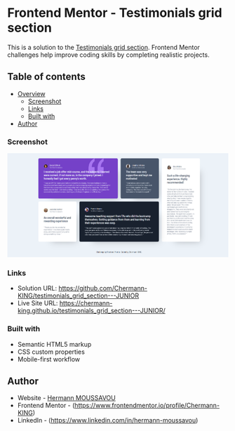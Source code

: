 # Frontend Mentor - Testimonials grid section

This is a solution to the [Testimonials grid section](images\testimonials-grid-section-print-screen.png). Frontend Mentor challenges help improve coding skills by completing realistic projects.

## Table of contents

- [Overview](#overview)
  - [Screenshot](#screenshot)
  - [Links](#links)
  - [Built with](#built-with)
- [Author](#author)

### Screenshot

![](./images/testimonials-grid-section-print-screen.png)

### Links

- Solution URL: https://github.com/Chermann-KING/testimonials_grid_section---JUNIOR
- Live Site URL: https://chermann-king.github.io/testimonials_grid_section---JUNIOR/

### Built with

- Semantic HTML5 markup
- CSS custom properties
- Mobile-first workflow

## Author

- Website - [Hermann MOUSSAVOU](https://hermann-moussavou.com)
- Frontend Mentor - (https://www.frontendmentor.io/profile/Chermann-KING)
- LinkedIn - (https://www.linkedin.com/in/hermann-moussavou)

